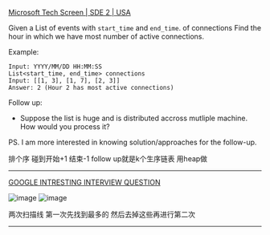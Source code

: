 [Microsoft Tech Screen | SDE 2 | USA](https://leetcode.com/discuss/interview-question/1700786/Microsoft-Tech-Screen-or-SDE-2-or-USA)

Given a List of events with  `start_time`  and  `end_time`. of connections Find the hour in which we have most number of active connections.

Example:

```
Input: YYYY/MM/DD HH:MM:SS
List<start_time, end_time> connections
Input: [[1, 3], [1, 7], [2, 3]]
Answer: 2 (Hour 2 has most active connections) 

```

Follow up:

-   Suppose the list is huge and is distributed accross mutliple machine. How would you process it?

PS. I am more interested in knowing solution/approaches for the follow-up.

排个序 碰到开始+1 结束-1 
follow up就是k个生序链表 用heap做

---

[GOOGLE INTRESTING INTERVIEW QUESTION](https://leetcode.com/discuss/interview-question/2788059/GOOGLE-INTRESTING-INTERVIEW-QUESTION)

![image](https://assets.leetcode.com/users/images/d496c8de-96a8-4e77-9e3c-b979d73ce89d_1667808465.0065365.png)
![image](https://assets.leetcode.com/users/images/f29f01a6-fcdc-42e0-b6d0-592f9da72716_1667808474.052416.png)

两次扫描线 第一次先找到最多的 然后去掉这些再进行第二次

----
<!--stackedit_data:
eyJoaXN0b3J5IjpbLTg3MDk5NTIyNywtMTkxODIzNzc1OF19
-->